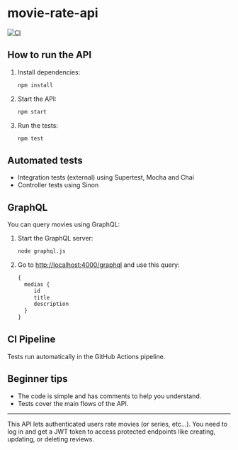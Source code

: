 
# movie-rate-api
[![CI](https://github.com/michelefagundes/movie-rate-api/actions/workflows/ci.yml/badge.svg)](https://github.com/michelefagundes/movie-rate-api/actions)

## How to run the API

1. Install dependencies:
	```bash
	npm install
	```
2. Start the API:
	```bash
	npm start
	```
3. Run the tests:
	```bash
	npm test
	```

## Automated tests

- Integration tests (external) using Supertest, Mocha and Chai
- Controller tests using Sinon

## GraphQL

You can query movies using GraphQL:

1. Start the GraphQL server:
	```bash
	node graphql.js
	```
2. Go to [http://localhost:4000/graphql](http://localhost:4000/graphql) and use this query:
	```graphql
	{
	  medias {
		 id
		 title
		 description
	  }
	}
	```

## CI Pipeline

Tests run automatically in the GitHub Actions pipeline.

## Beginner tips

- The code is simple and has comments to help you understand.
- Tests cover the main flows of the API.

---

This API lets authenticated users rate movies (or series, etc...). You need to log in and get a JWT token to access protected endpoints like creating, updating, or deleting reviews. 
